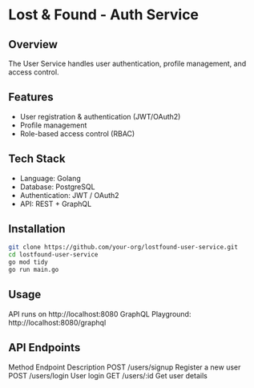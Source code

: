 # Lost & Found - Auth Service

## Overview
The User Service handles user authentication, profile management, and access control.

## Features
- User registration & authentication (JWT/OAuth2)
- Profile management
- Role-based access control (RBAC)

## Tech Stack
- Language: Golang
- Database: PostgreSQL
- Authentication: JWT / OAuth2
- API: REST + GraphQL

## Installation
```bash
git clone https://github.com/your-org/lostfound-user-service.git
cd lostfound-user-service
go mod tidy
go run main.go
```

## Usage
API runs on http://localhost:8080
GraphQL Playground: http://localhost:8080/graphql


## API Endpoints
Method	Endpoint	Description
POST	/users/signup	Register a new user
POST	/users/login	User login
GET	/users/:id	Get user details